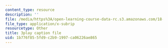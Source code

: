 ```yaml
---
content_type: resource
description: ''
file: /media/https%3A/open-learning-course-data-rc.s3.amazonaws.com/18-217-graph-theory-and-additive-combinatorics-fall-2019/1b776f855fd9c2b91997ca06226ae865_nCWwhF0TkVI.srt
file_type: application/x-subrip
resourcetype: Other
title: 3play caption file
uid: 1b776f85-5fd9-c2b9-1997-ca06226ae865
---
```

